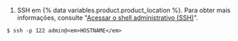 1. SSH em {% data variables.product.product_location %}. Para obter mais informações, consulte "[Acessar o shell administrativo (SSH)](/admin/configuration/accessing-the-administrative-shell-ssh)".
```shell
$ ssh -p 122 admin@<em>HOSTNAME</em>
```

